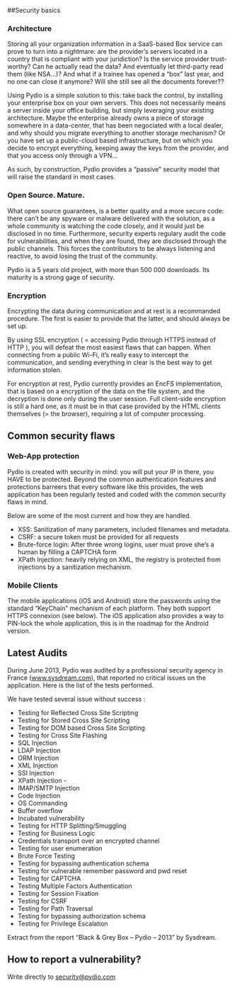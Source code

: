 ##Security basics
### Architecture
Storing all your organization information in a SaaS-based Box service can prove to turn into a nightmare: are the provider’s servers located in a country that is compliant with your juridiction? Is the service provider trust-worthy? Can he actually read the data? And eventually let third-party read them (like NSA…)? And what if a trainee has opened a “box” last year, and no one can close it anymore? Will she still see all the documents forever??

Using Pydio is a simple solution to this: take back the control, by installing your enterprise box on your own servers. This does not necessarily means a server inside your office building, but simply leveraging your existing architecture. Maybe the enterprise already owns a piece of storage somewhere in a data-center, that has been negociated with a local dealer, and why should you migrate everything to another storage mechanism? Or you have set up a public-cloud based infrastructure, but on which you decide to encrypt everything, keeping away the keys from the provider, and that you access only through a VPN…

As such, by construction, Pydio provides a “passive” security model that will raise the standard in most cases.

### Open Source. Mature.
What open source guarantees, is a better quality and a more secure code: there can’t be any spyware or malware delivered with the solution, as a whole community is watching the code closely, and it would just be disclosed in no time. Furthermore, security experts regulary audit the code for vulnerabilities, and when they are found, they are disclosed through the public channels. This forces the contributors to be always listening and reactive, to avoid losing the trust of the community.

Pydio is a 5 years old project, with more than 500 000 downloads. Its maturity is a strong gage of security.

### Encryption
Encrypting the data during communication and at rest is a recommanded procedure. The first is easier to provide that the latter, and should always be set up.

By using SSL encryption ( = accessing Pydio through HTTPS instead of HTTP ), you will defeat the most easiest flaws that can happen. When connecting from a public Wi-Fi, it’s really easy to intercept the communication, and sending everything in clear is the best way to get information stolen.

For encryption at rest, Pydio currently provides an EncFS implementation, that is based on a encryption of the data on the file system, and the decryption is done only during the user session. Full client-side encryption is still a hard one, as it must be in that case provided by the HTML clients themselves (= the browser), requiring a lot of computer processing.

## Common security flaws
### Web-App protection
Pydio is created with security in mind: you will put your IP in there, you HAVE to be protected. Beyond the common authentication features and protections barreers that every software like this provides, the web application has been regularly tested and coded with the common security flaws in mind.

Below are some of the most current and how they are handled.

+ XSS: Sanitization of many parameters, included filenames and metadata.
+ CSRF: a secure token must be provided for all requests
+ Brute-force login: After three wrong logins, user must prove she’s a human by filling a CAPTCHA form
+ XPath Injection: heavily relying on XML, the registry is protected from injections by a sanitization mechanism.

### Mobile Clients
The mobile applications (iOS and Android) store the passwords using the standard “KeyChain” mechanism of each platform. They both support HTTPS connexion (see below). The iOS application also provides a way to PIN-lock the whole application, this is in the roadmap for the Android version.

## Latest Audits
During June 2013, Pydio was audited by a professional security agency in France (www.sysdream.com), that reported no critical issues on the application. Here is the list of the tests performed.

We have tested several issue without success :

+ Testing for Reflected Cross Site Scripting
+ Testing for Stored Cross Site Scripting
+ Testing for DOM based Cross Site Scripting
+ Testing for Cross Site Flashing
+ SQL Injection
+ LDAP Injection
+ ORM Injection
+ XML Injection
+ SSI Injection
+ XPath Injection ­-
+ IMAP/SMTP Injection
+ Code Injection
+ OS Commanding
+ Buffer overflow
+ Incubated vulnerability
+ Testing for HTTP Splitting/Smuggling
+ Testing for Business Logic
+ Credentials transport over an encrypted channel
+ Testing for user enumeration
+ Brute Force Testing
+ Testing for bypassing authentication schema
+ Testing for vulnerable remember password and pwd reset
+ Testing for CAPTCHA
+ Testing Multiple Factors Authentication
+ Testing for Session Fixation
+ Testing for CSRF
+ Testing for Path Traversal
+ Testing for bypassing authorization schema
+ Testing for Privilege Escalation

Extract from the report “Black & Grey Box  – Pydio – 2013” by Sysdream.

## How to report a vulnerability?
Write directly to security@pydio.com